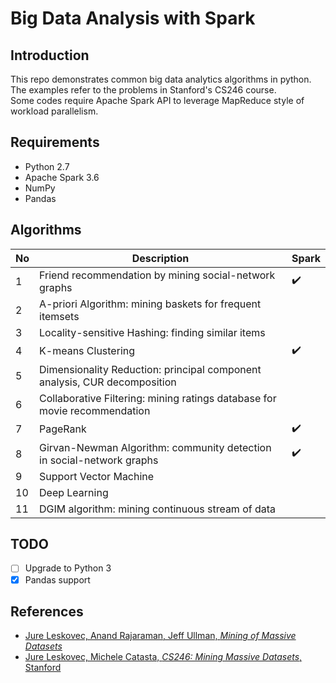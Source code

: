 # Big Data Analysis with Spark

## Introduction

This repo demonstrates common big data analytics algorithms in python. The examples refer to the problems in Stanford's CS246 course.  
Some codes require Apache Spark API to leverage MapReduce style of workload parallelism.  

## Requirements

- Python 2.7
- Apache Spark 3.6
- NumPy
- Pandas

## Algorithms

| No | Description | Spark |
|---|---|---|
| 1 | Friend recommendation by mining social-network graphs | ✔️ |
| 2 | A-priori Algorithm: mining baskets for frequent itemsets |  |
| 3 | Locality-sensitive Hashing: finding similar items |  |
| 4 | K-means Clustering | ✔️ |
| 5 | Dimensionality Reduction: principal component analysis, CUR decomposition |  |
| 6 | Collaborative Filtering: mining ratings database for movie recommendation |  |
| 7 | PageRank | ✔️ |
| 8 | Girvan-Newman Algorithm: community detection in social-network graphs | ✔️ |
| 9 | Support Vector Machine |  |
| 10 | Deep Learning |  |
| 11 | DGIM algorithm: mining continuous stream of data |  |

## TODO

- [ ] Upgrade to Python 3
- [x] Pandas support

## References

- [Jure Leskovec, Anand Rajaraman, Jeff Ullman, *Mining of Massive Datasets*](http://www.mmds.org/)
- [Jure Leskovec, Michele Catasta, *CS246: Mining Massive Datasets*, Stanford](http://web.stanford.edu/class/cs246/)
